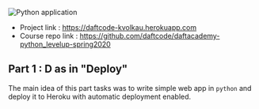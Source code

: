 ![Python application](https://github.com/kirylvolkau/Python-Level-Up/workflows/Python%20application/badge.svg)
- Project link : https://daftcode-kvolkau.herokuapp.com
- Course repo link : https://github.com/daftcode/daftacademy-python_levelup-spring2020

## Part 1 : D as in "Deploy"
The main idea of this part tasks was to write simple web app in `python` and deploy it to Heroku with automatic deployment enabled.
